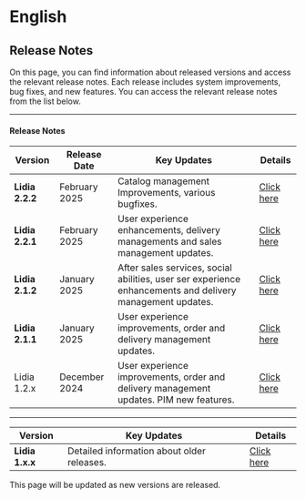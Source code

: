 # English

## Release Notes

On this page, you can find information about released versions and access the relevant release notes. Each release includes system improvements, bug fixes, and new features. You can access the relevant release notes from the list below.

***

#### Release Notes

| Version         | Release Date  | Key Updates                                                                                               | Details                                     |
| --------------- | ------------- | --------------------------------------------------------------------------------------------------------- | ------------------------------------------- |
| **Lidia 2.2.2** | February 2025 | Catalog management Improvements, various bugfixes.                                                        | [Click here](lidia-2.2.x-release-notes.md)  |
| **Lidia 2.2.1** | February 2025 | User experience enhancements, delivery managements and sales management updates.                          | [Click here](lidia-2.2.x-release-notes.md)  |
| **Lidia 2.1.2** | January 2025  | After sales services, social abilities, user ser experience enhancements and delivery management updates. | [Click here](lidia-2.1.x-release-notes.md)  |
| **Lidia 2.1.1** | January 2025  | User experience improvements, order and delivery management updates.                                      | [Click here](lidia-2.1.x-release-notes.md)  |
| Lidia 1.2.x     | December 2024 | User experience improvements, order and delivery management updates. PIM new features.                    | [Click here](lidia-1.12.x-release-notes.md) |

***

| Version         | Key Updates                                | Details                    |
| --------------- | ------------------------------------------ | -------------------------- |
| **Lidia 1.x.x** | Detailed information about older releases. | [Click here](older-1.x.x/) |

This page will be updated as new versions are released.
